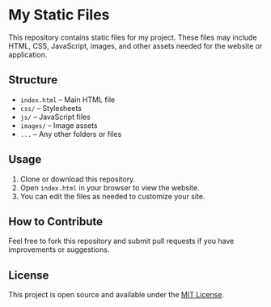 # My Static Files

This repository contains static files for my project. These files may include HTML, CSS, JavaScript, images, and other assets needed for the website or application.

## Structure

- `index.html` – Main HTML file
- `css/` – Stylesheets
- `js/` – JavaScript files
- `images/` – Image assets
- `...` – Any other folders or files

## Usage

1. Clone or download this repository.
2. Open `index.html` in your browser to view the website.
3. You can edit the files as needed to customize your site.

## How to Contribute

Feel free to fork this repository and submit pull requests if you have improvements or suggestions.

## License

This project is open source and available under the [MIT License](LICENSE).
